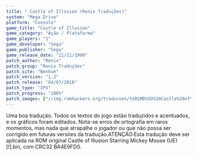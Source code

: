 ```yaml
---
title: " Castle of Illusion (Renix Traduções)"
system: "Mega Drive"
platform: "Console"
game_title: "Castle of Illusion"
game_category: "Ação / Plataforma"
game_players: "1"
game_developer: "Sega"
game_publisher: "Sega"
game_release_date: "21/11/1990"
patch_author: "Renix"
patch_group: "Renix Traduções"
patch_site: "Nenhum"
patch_version: "1.2"
patch_release: "04/07/2010"
patch_type: "IPS"
patch_progress: "100%"
patch_images: ["//img.romhackers.org/traducoes/%5BSMD%5D%20Castle%20of%20Illusion%20-%20Renix%20Tradu%C3%A7%C3%B5es%20-%201.png","//img.romhackers.org/traducoes/%5BSMD%5D%20Castle%20of%20Illusion%20-%20Renix%20Tradu%C3%A7%C3%B5es%20-%202.png","//img.romhackers.org/traducoes/%5BSMD%5D%20Castle%20of%20Illusion%20-%20Renix%20Tradu%C3%A7%C3%B5es%20-%203.png"]
---
```

Uma boa tradução. Todos os textos do jogo estão traduzidos e acentuados, e os gráficos foram editados. Nota-se erros de ortografia em raros momentos, mas nada que atrapalhe o jogador ou que não possa ser corrigido em futuras versões da tradução.ATENÇÃO:Esta tradução deve ser aplicada na ROM original Castle of Illusion Starring Mickey Mouse (UE) [!].bin, com CRC32 BA4E9FD0.